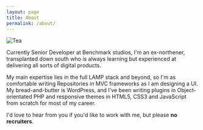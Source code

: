 ```yaml
---
layout: page
title: About
permalink: /about/
---
```


![Tea](http://distilleryimage10.ak.instagram.com/800fac96acfa11e38f1a125ddbfa3836_8.jpg)

Currently Senior Developer at Benchmark studios, I'm an ex-northener, transplanted down south who is always learning but experienced at delivering all sorts of digital products.

My main expertise lies in the full LAMP stack and beyond, so I'm as comfortable writing Repositories in MVC frameworks as I am designing a UI. My bread-and-butter is WordPress, and I've been writing plugins in Object-orientated PHP and responsive themes in HTML5, CSS3 and JavaScript from scratch for most of my career.

I'd love to hear from you if you'd like to work with me, but please **no recruiters**.

